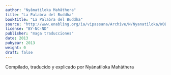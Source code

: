 ```yaml
---
author: "Nyānatiloka Mahāthera"
title: "La Palabra del Buddha"
booktitle: "La Palabra del Buddha"
source: "http://www.enabling.org/ia/vipassana/Archive/N/Nyanatiloka/WOB/index.html"
license: "BY-NC-ND"
publisher: "maga traducciones"
date: 2013
pubyear: 2013 
weight: 0
draft: false
---
```


Compilado, traducido y explicado por Nyānatiloka Mahāthera
